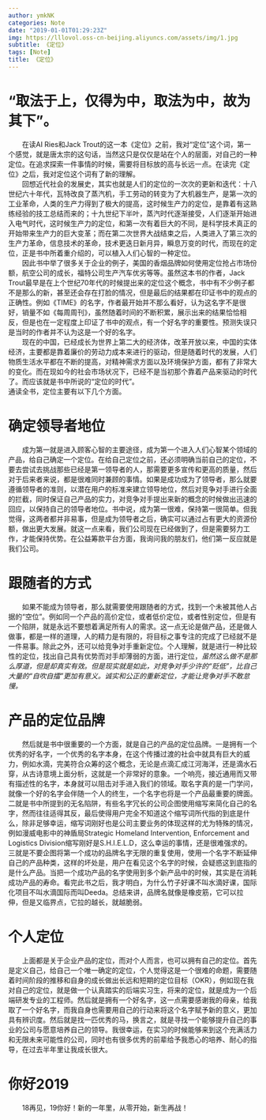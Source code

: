 ```yaml
---
author: ymkNK
categories: Note
date: "2019-01-01T01:29:23Z"
img: https://lllovol.oss-cn-beijing.aliyuncs.com/assets/img/1.jpg
subtitle: 《定位》
tags: [Note]
title: 《定位》
---
```

# “取法于上，仅得为中，取法为中，故为其下”。
&emsp;&emsp;在读AI Ries和Jack Trout的这一本《定位》之前，我对“定位”这个词，第一个感觉，就是唐太宗的这句话，当然这只是仅仅是站在个人的层面，对自己的一种定位。在追求探索一件事情的时候，需要将目标放的高与长远一点。在读完《定位》之后，我对定位这个词有了新的理解。  
&emsp;&emsp;回想近代社会的发展史，其实也就是人们的定位的一次次的更新和迭代：十八世纪六十年代，瓦特改良了蒸汽机，手工劳动的转变为了大机器生产，是第一次的工业革命，人类的生产力得到了极大的提高，这时候生产力的定位，是靠着有这熟练经验的技工总结而来的；十九世纪下半叶，蒸汽时代逐渐接受，人们逐渐开始进入电气时代，这时候生产力的定位，和第一次有着巨大的不同，是科学技术真正的开始带来生产力的巨大变革；而在第二次世界大战结束之后，人类进入了第三次的生产力革命，信息技术的革命，技术更迭日新月异，瞬息万变的时代，而现在的定位，正是书中所着重介绍的，可以植入人们心智的一种定位。  
&emsp;&emsp;因此书中举了很多关于企业的例子，美国的香烟品牌如何使用定位抢占市场份额，航空公司的成长，福特公司生产汽车优劣等等。虽然这本书的作者，Jack Trout最早是在上个世纪70年代的时候提出来的定位这个概念，书中有不少例子都不是那么的新，甚至还会存在打脸的情况，但是最后的结果都在印证书中的观点的正确性。例如《TIME》的名字，作者最开始并不那么看好，认为这名字不是很好，销量不如《每周周刊》，虽然随着时间的不断积累，展示出来的结果恰恰相反，但是也在一定程度上印证了书中的观点，有一个好名字的重要性。预测失误只是当时的作者并不认为这是一个好的名字。  
&emsp;&emsp;现在的中国，已经成长为世界上第二大的经济体，改革开放以来，中国的实体经济，主要都是靠着廉价的劳动力成本来进行的驱动，但是随着时代的发展，人们物质生活水平都在不断的提高，对精神需求方面以及环境保护方面，都有了非常大的变化。而在现如今的社会市场状况下，已经不是当初那个靠着产品来驱动的时代了。而应该就是书中所说的“定位的时代”。  
通读全书，定位主要有以下几个方面。
# 确定领导者地位
&emsp;&emsp;成为第一就是进入顾客心智的主要途径，成为第一个进入人们心智某个领域的产品，给自己确定一个定位。在给自己定位之前，还必须明确当前自己的定位，不要去尝试去挑战那些已经是第一领导者的人，那需要更多宣传和更高的质量，然后对于后来者来说，都是很难同时兼顾的事情。如果是成功成为了领导者，那么就要遵循领导者的准则，以潜在用户的标准来建立领导地位，然后对竞争对手进行全面的拦截，同时保证自己产品的实力，对竞争对手提出来新的概念的时候做出迅速的回应，以保持自己的领导者地位。书中说，成为第一很难，保持第一很简单。但我觉得，这两者都并非易事，但是成为领导者之后，确实可以通过占有更大的资源份额，做出更大发展。就这一点来看，我们公司现在已经做到了，但是需要努力工作，才能保持优势。在公益筹款平台方面，我询问我的朋友们，他们第一反应就是我们公司。  
# 跟随者的方式
&emsp;&emsp;如果不能成为领导者，那么就需要使用跟随者的方式，找到一个未被其他人占据的“空位”。例如同一个产品的高价定位，或者低价定位，或者性别定位，但是有一个陷阱，就是永远不要想着满足所有人的需求。这一点无论是做产品，还是做人做事，都是一样的道理，人的精力是有限的，将目标之事专注的完成了已经就不是一件易事。除此之外，还可以给竞争对手重新定位。个人理解，就是进行一种比较性的定位，找出自己具有优势而对手却薄弱的方面，进行定位，*虽然这么做不是那么厚道，但是却真实有效。但是现实就是如此，对竞争对手少许的“贬低”，比自己大量的“自吹自擂”更加有意义。诚实和公正的重新定位，才能让竞争对手不敢怠慢。*  
# 产品的定位品牌
&emsp;&emsp;然后就是书中很重要的一个方面，就是自己的产品的定位品牌。一是拥有一个优秀的好名字，一个优秀的名字本身，在这个传播过渡的社会中就具有巨大的威力，例如水滴，完美符合众筹的这个概念，无论是点滴汇成江河海洋，还是滴水石穿，从古诗意境上面分析，这就是一个非常好的意象。一个响亮，接近通用而又带有描述性的名字，本身就可以阻击对手进入我们的领域。取名字真的是一门学问，就像一个好的名字会伴随一个人的终生，一个名字也将是一个产品最重要的牌面。二就是书中所提到的无名陷阱，有些名字冗长的公司企图使用缩写来简化自己的名字，然而往往适得其反，最后使得用户完全不知道这个缩写词所代指的到底是什么，除非足够幸运，缩写词刚好也是公司主要业务的体现这样的尤为特殊的情况，例如漫威电影中的神盾局Strategic Homeland Intervention, Enforcement and Logistics Division缩写刚好是S.H.I.E.L.D，这么幸运的事情，还是很难强求的。三就是不要企图将第一个成功的品牌名字无限的重复使用，使用一个名字不断延伸自己的产品种类，这样的坏处是，用户在看见这个名字的时候，会疑惑这到底指的是什么产品。当把一个成功产品的名字使用到多个新产品中的时候，其实是在消耗成功产品的寿命。看完此书之后，我才明白，为什么竹子好课不叫水滴好课，国际化项目不叫水滴国际而叫Deeda。总结来讲，品牌名就像是橡皮筋，它可以拉伸，但是又临界点，它拉的越长，就越脆弱。
# 个人定位
&emsp;&emsp;上面都是关于企业产品的定位，而对个人而言，也可以拥有自己的定位。首先是定义自己，给自己一个唯一确定的定位，个人觉得这是一个很难的命题，需要随着时间阶段的推移和自身的成长做出长远和短期的定位目标（OKR），例如现在我对自己的定位，就是做一个认真踏实的后端实习生，将来的定位，就是成为一个后端研发专业的工程师。然后就是拥有一个好名字，这一点需要感谢我的母亲，给我取了一个好名字，而我自身也需要用自己的行动来将这个名字赋予新的意义，更加具有辨识度。然后就是找一匹优秀的马，换言之，就是寻找一个能够提升自己的事业的公司与愿意培养自己的领导。我很幸运，在实习的时候能够来到这个充满活力和无限未来可能性的公司，同时也有很多优秀的前辈给予我悉心的培养、耐心的指导，在过去半年里让我成长很大。  
# 你好2019
&emsp;&emsp;18再见，19你好！新的一年里，从零开始，新生再战！
